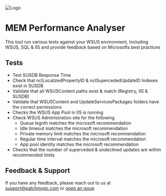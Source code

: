 ![Logo](https://github.com/PatchMyPCTeam/MEM-Performance-Analzyser/blob/main/patchmypc.png)

# MEM Performance Analyser

This tool run various tests against your WSUS environment, Including WSUS, SQL & IIS and provide feedback based on Microsofts best practices

## Tests

- Test SUSDB Response Time
- Check that nclLocalizedPropertyID & nclSupercededUpdateID Indexes exist in SUSDB
- Validate that all WSUSContent paths exist & match (Registry, IIS & SUSDB)
- Validate that WSUSContent and UpdateServicesPackages folders have the correct permissions
- Checks the WSUS App Pool in IIS is running
- Check WSUS Administration site for the following
    - Queue legnth matches the microsoft recommendation
    - Idle timeout matches the microsoft recommendation
    - Private memory limit matches the microsoft recommendation
    - Regular time interval matches the microsoft recommendation
    - App pool identity matches the microsoft recommendation
- Checks that the number of superceded & undeclined updates are within recommended limits


## Feedback & Support

If you have any feedback, please reach out to us at support@patchmypc.com or [open an issue](https://github.com/PatchMyPCTeam/MEM-Performance-Analzyser/issues)